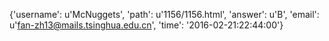 {'username': u'McNuggets', 'path': u'1156/1156.html', 'answer': u'B', 'email': u'fan-zh13@mails.tsinghua.edu.cn', 'time': '2016-02-21:22:44:00'}